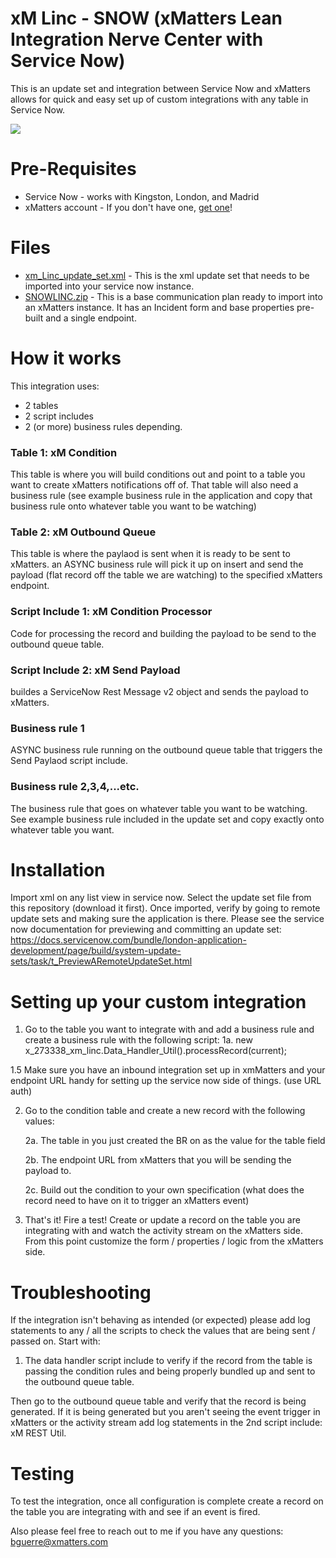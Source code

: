 # xM Linc - SNOW (xMatters Lean Integration Nerve Center with Service Now)
This is an update set and integration between Service Now and xMatters allows for quick and easy set up of custom integrations with any table in Service Now.


<kbd>
  <img src="https://github.com/xmatters/xMatters-Labs/raw/master/media/disclaimer.png">
</kbd>

# Pre-Requisites
* Service Now - works with Kingston, London, and Madrid
* xMatters account - If you don't have one, [get one](https://www.xmatters.com)!

# Files
* [xm_Linc_update_set.xml](xm_linc_update_set_full.xml) - This is the xml update set that needs to be imported into your service now instance.
* [SNOWLINC.zip](SNOWLINC.zip) - This is a base communication plan ready to import into an xMatters instance. It has an Incident form and base properties pre-built and a single endpoint.

# How it works
This integration uses:
 - 2 tables
 - 2 script includes
 - 2 (or more) business rules depending. 

### Table 1: xM Condition 
This table is where you will build conditions out and point to a table you want to create xMatters notifications off of. That table will also need a business rule (see example business rule in the application and copy that business rule onto whatever table you want to be watching)
### Table 2: xM Outbound Queue 
This table is where the paylaod is sent when it is ready to be sent to xMatters. an ASYNC business rule will pick it up on insert and send the payload (flat record off the table we are watching) to the specified xMatters endpoint.

### Script Include 1: xM Condition Processor
Code for processing the record and building the payload to be send to the outbound queue table.
### Script Include 2: xM Send Payload
buildes a ServiceNow Rest Message v2 object and sends the payload to xMatters.

### Business rule 1
ASYNC business rule running on the outbound queue table that triggers the Send Paylaod script include.
### Business rule 2,3,4,...etc. 
The business rule that goes on whatever table you want to be watching. See example business rule included in the update set and copy exactly onto whatever table you want.

# Installation
Import xml on any list view in service now. Select the update set file from this repository (download it first).
Once imported, verify by going to remote update sets and making sure the application is there. Please see the service now documentation for previewing and committing an update set: https://docs.servicenow.com/bundle/london-application-development/page/build/system-update-sets/task/t_PreviewARemoteUpdateSet.html 

# Setting up your custom integration
1. Go to the table you want to integrate with and add a business rule and create a business rule with the following script:
   1a. new x_273338_xm_linc.Data_Handler_Util().processRecord(current);
   
1.5 Make sure you have an inbound integration set up in xmMatters and your endpoint URL handy for setting up the service now side of things. (use URL auth)

2. Go to the condition table and create a new record with the following values:
   
   2a. The table in you just created the BR on as the value for the table field
   
   2b. The endpoint URL from xMatters that you will be sending the payload to.
   
   2c. Build out the condition to your own specification (what does the record need to have on it to trigger an xMatters event)
   
3. That's it! Fire a test! Create or update a record on the table you are integrating with and watch the activity stream on the xMatters side. From this point customize the form / properties / logic from the xMatters side.

# Troubleshooting
If the integration isn't behaving as intended (or expected) please add log statements to any / all the scripts to check the values that are being sent / passed on. Start with:

1. The data handler script include to verify if the record from the table is passing the condition rules and being properly bundled up and sent to the outbound queue table.

Then go to the outbound queue table and verify that the record is being generated. If it is being generated but you aren't seeing the event trigger in xMatters or the activity stream add log statements in the 2nd script include: xM REST Util.

# Testing
To test the integration, once all configuration is complete create a record on the table you are integrating with and see if an event is fired.

Also please feel free to reach out to me if you have any questions: bguerre@xmatters.com
